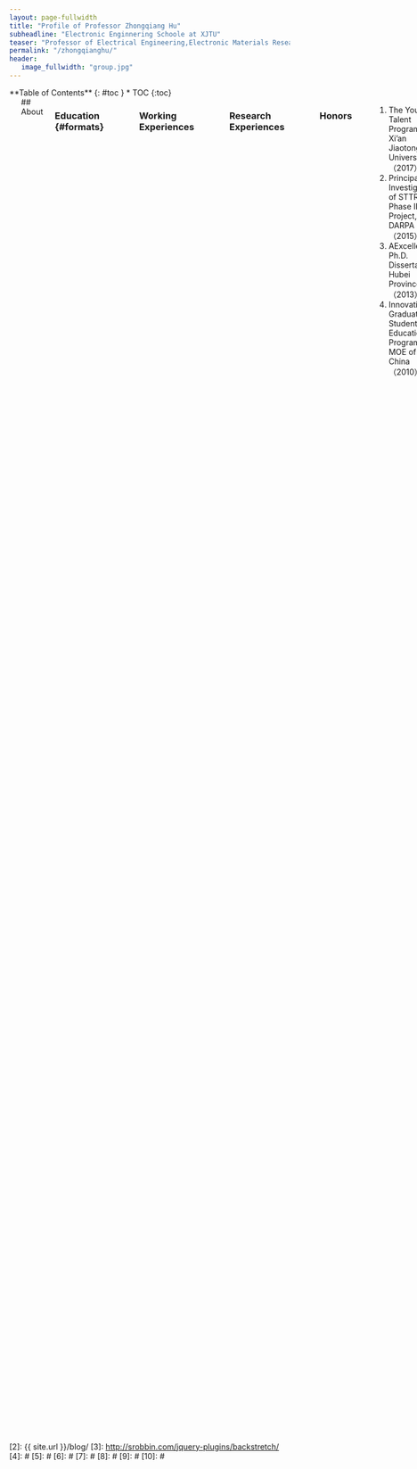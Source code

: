 ```yaml
---
layout: page-fullwidth
title: "Profile of Professor Zhongqiang Hu"
subheadline: "Electronic Enginnering Schoole at XJTU"
teaser: "Professor of Electrical Engineering,Electronic Materials Research Laboratory, Key Laboratory of the Ministry of Education & International Center for Dielectric Research"
permalink: "/zhongqianghu/"
header:
   image_fullwidth: "group.jpg"
---
```

<div class="row">
<div class="medium-4 medium-push-8 columns" markdown="1">
<div class="panel radius" markdown="1">
**Table of Contents**
{: #toc }
*  TOC
{:toc}
</div>
</div><!-- /.medium-4.columns -->



 <div class="medium-8 medium-pull-4 columns" markdown="1">
<img src="{{ site.urlimg }}hzqpho.png" alt="">
## About

### Education   {#formats}
<hr>
<table style="border:none;background:none;">
<tr>
    <th>Ph.D.</th>
    <th>Microelectronics and Solid State Electronics</th>
    <th>Wuhan University</th>
    <th>06/2012</th>
</tr>
<tr style="border:none;background:none;">
    <th>B.S.</th>
    <th>Electronics Science and Technology</th>
    <th>Wuhan University</th>
    <th>06/2007</th>
</tr>
</table >

### Working Experiences
<hr>
<table style="border:none;background:none;">
<tr>
    <th>Professor</th>
    <th>Xi'an Jiaotong University</th>
    <th>2017 to present</th>
</tr>
<tr style="border:none;background:none;">
    <th>Research Scientist</th>
    <th>Air Force Research Laboratory</th>
    <th>11/2015 to 2017</th>
</tr>
<tr style="border:none;background:none;">
    <th>Principal Investigator</th>
    <th>Winchester Technologies</th>
    <th>1/2015 to 11/201</th>
</tr>
<tr style="border:none;background:none;">
    <th>Postdoctoral Research Associate</th>
    <th>Northeastern University</th>
    <th>2013 to 2015</th>
</tr>
<tr style="border:none;background:none;">
    <th>Postdoctoral Research Associate</th>
    <th>Argonne National Laboratory </th>
    <th>2012 to 2013</th>
</tr>
</table >

### Research Experiences
<hr>
<table style="border:none;background:none;">
<tr>
    <th>Session Chair</th>
    <th>MRS Fall Meeting </th>
    
</tr>
<tr style="border:none;background:none;">
    <th>Proposal Reviewer</th>
    <th>DOE</th>
</tr>
<tr style="border:none;background:none;">
    <th>Guest Editor</th>
    <th>Physics Letter A</th>
</tr>
<tr style="border:none;background:none;">
    <th>Member of the American Ceramic Society</th>
    <th>APL,JACerS<,JAP,J. Alloys Compd,etc.</th>
</tr>
</table >

### Honors
<hr>
<ol>
<li>The Youth Talent Program, at Xi’an Jiaotong University  （2017）</li>
<li>Principal Investigator of STTR Phase II Project, DARPA   （2015）</li>
<li>AExcellent Ph.D. Dissertation, Hubei Province  （2013）</li>
<li>Innovative Graduate Students Education Program, MOE of China （2010）</li>
</ol>

## Research

### Research Interests
<hr>
<ul>
<li>Coupling effects between magnetic, electrical, mechanical, and optical parameters in artificial micro/nanostructures and their applications;</li>
<li>High frequency integrated tunable devices;</li>
<li>Ferroelectric, piezoelectric, and magnetic materials and their MEMS applications;</li>
<li>Energy storage materials and devices;</li>
<li>Next-generation information storage technology.</li>
</ul>

### Book Chapters
<hr>
<ol>
<li><h5><em>Z. Hu</em>, and G. J. Brown, “Towards Multiferroic Memories”, in Integrated Multiferroic Heterostructures and Applications, to be published by Wiley (2017).</h5></li>
<li><h5><em>Z. Hu</em>, and N. X. Sun, “Ferrite-based Multiferroic Materials and Devices”, in Ferrite Materials and Their Applications, to be published by Elsevier (2017).</h5></li>
<li><h5><em>Z. Hu</em>, and N. X. Sun, “Epitaxial Multiferroic Heterostructures”, in Composite Magnetoelectrics: Materials, Structures, and Applications, edited by G. Srinivasan, S. Priya, and N. Sun, published by Elsevier (2015).</h5></li>
</ol>

### Journal Articles
<hr>
<ol>
<li><h5> Z. Hu, et al, Non-Volatile Ferroelectric Switching of Ferromagnetic Resonance in NiFe/PLZT Multiferroic Thin Film Heterostructures”, Scientific Reports, 6, 32408 (2016).</h5></li>
<li><h5>Z. Hu, B. Ma, M. Li, R.E. Koritala, and U. Balachandran, Ferroelectric PLZT thick films grown by poly (1-vinylpyrrolidone-co-vinyl acetate)(PVP/VA)-modified sol–gel process, Materials Research Bulletin, 75, 167-171 (2016).</h5></li>
<li><h5>Z. Wang, X. Wang, M. Li, Y. Gao, Z. Hu, et al, “Highly Sensitive Flexible Magnetic Sensor Based on Anisotropic Magnetoresistance Effect”, Advanced Materials, 28 (42), 9370 (2016). </h5></li>
<li><h5>Z. Hu, T. Nan, X. Wang, M. Staruch, Y. Gao, P. Finkel, and N.X. Sun, “Voltage control of magnetism in FeGaB/PIN-PMN-PT multiferroic heterostructures for high-power and high-temperature applications”, Applied Physics Letters, 106, 022901 (2015).</h5></li>
<li><h5>Z. Hu, X. Chen, T. Nan, X. Wang, Y. Gao, Z. Wang, G. Srinivasan, N. Sun, “Voltage control of magnetism in laminated LiFe5O8/PMN-PT multiferroic composites, IEEE Magnetics Conference (INTERMAG) (2015).</h5> </li>
<li><h5>Z. Hu, B. Ma, R. Koritala, and U. Balachandran, “Temperature-dependent energy storage properties of antiferroelectric Pb0.96La0.04Zr0.98Ti0.02O3 thin films”, Applied Physics Letters, 104, 263902 (2014). </h5></li>
<li><h5>Z. Hu, B. Ma, S. Liu, M. Narayanan, and U. Balachandran, “Ceramic dielectric film capacitors fabricated on aluminum foils by chemical solution deposition”, Materials Research Bulletin, 52, 189-193 (2014).</h5></li>
<li><h5>Z. Hu, B. Ma, S. Liu, M. Narayanan, and U. Balachandran, “Relaxor behavior and energy storage performance of ferroelectric PLZT thin films with different Zr/Ti ratios”, Ceramics International, 40, 557-562 (2014). </h5></li>
<li><h5>Z. Hu, Q. Li, M. Li, Q. Wang, Y. Zhu, X. Liu, X. Zhao, Y. Liu, and S. Dong, “Ferroelectric memristor based on Pt/BiFeO3/Nb-doped SrTiO3 heterostructure”, Applied Physics Letters, 102, 102901 (2013).</h5></li>
<li><h5>Z. Hu, M. Li, Y. Zhu, S. Pu, X. Liu, B. Sebo, X. Zhao, and S. Dong, “Epitaxial growth and capacitance-voltage characteristics of BiFeO3/CeO2/yttria-stabilized zirconia/Si(001) heterostructure”, Applied Physics Letters, 100, 252908 (2012). </h5></li>
<li><h5>Z. Hu, J. Chen, M. Li, X. Li, G. Liu, and S. Dong, “Morphotropic phase boundary and high temperature dielectric, piezoelectric, and ferroelectric properties of (1-x)Bi(Sc3/4In1/4)O3-xPbTiO3 ceramics”, Journal of Applied Physics, 110, 064102 (2011). </h5></li>
<li><h5>Z. Hu, M. Li, J. Liu, L. Pei, J. Wang, B. Yu, and X. Zhao, “Structural transition and multiferroic properties of Eu-doped BiFeO3 thin films”, Journal of the American Ceramic Society, 93 [9] 2743-2747 (2010). </h5></li>
<li><h5>Z. Hu, M. Li, Y. Yu, J. Liu, L. Pei, J. Wang, X. Liu, B. Yu, and X. Zhao, “Effects of Nd and high-valence Mn co-doping on the electrical and magnetic properties of multiferroic BiFeO3 ceramics”, Solid State Communications, 150, 1088-1091 (2010). </h5></li>
<li><h5>Z. Hu, M. Li, B. Yu, L. Pei, J. Liu, J. Wang, and X. Zhao, “Enhanced multiferroic properties of BiFeO3 thin films by Nd and high-valence Mo co-doping”, Journal of Physics D: Applied Physics, 42, 185010 (2009).</h5></li>
</ol>



## Contact 
<hr>
<dl>
<dt><h3>Zhongqiang Hu</h3></dt>
<dd>
<p>School of Electronic and Information Engineering </p>
<p>Xi'an Jiaotong University </p>
<p>28 W. Xianning Rd.</p>
<p>Xi'an, Shannxi 710049, China </p>
<p>Email: zhongqianghu@xjtu.edu.cn </p>
</dd>
</dl>


</div><!-- /.medium-8.columns -->
</div><!-- /.row -->

 [1]: http://kramdown.gettalong.org/converter/html.html#toc
 [2]: {{ site.url }}/blog/
 [3]: http://srobbin.com/jquery-plugins/backstretch/
 [4]: #
 [5]: #
 [6]: #
 [7]: #
 [8]: #
 [9]: #
 [10]: #
